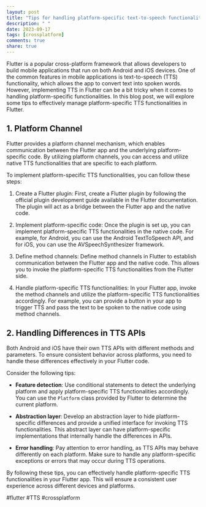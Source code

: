 ```yaml
---
layout: post
title: "Tips for handling platform-specific text-to-speech functionalities in Flutter."
description: " "
date: 2023-09-17
tags: [crossplatform]
comments: true
share: true
---
```


Flutter is a popular cross-platform framework that allows developers to build mobile applications that run on both Android and iOS devices. One of the common features in mobile applications is text-to-speech (TTS) functionality, which allows the app to convert text into spoken words. However, implementing TTS in Flutter can be a bit tricky when it comes to handling platform-specific functionalities. In this blog post, we will explore some tips to effectively manage platform-specific TTS functionalities in Flutter.

## 1. Platform Channel

Flutter provides a platform channel mechanism, which enables communication between the Flutter app and the underlying platform-specific code. By utilizing platform channels, you can access and utilize native TTS functionalities that are specific to each platform.

To implement platform-specific TTS functionalities, you can follow these steps:

1. Create a Flutter plugin: First, create a Flutter plugin by following the official plugin development guide available in the Flutter documentation. The plugin will act as a bridge between the Flutter app and the native code.

2. Implement platform-specific code: Once the plugin is set up, you can implement platform-specific TTS functionalities in the native code. For example, for Android, you can use the Android TextToSpeech API, and for iOS, you can use the AVSpeechSynthesizer framework.

3. Define method channels: Define method channels in Flutter to establish communication between the Flutter app and the native code. This allows you to invoke the platform-specific TTS functionalities from the Flutter side.

4. Handle platform-specific TTS functionalities: In your Flutter app, invoke the method channels and utilize the platform-specific TTS functionalities accordingly. For example, you can provide a button in your app to trigger TTS and pass the text to be spoken to the native code using method channels.

## 2. Handling Differences in TTS APIs

Both Android and iOS have their own TTS APIs with different methods and parameters. To ensure consistent behavior across platforms, you need to handle these differences effectively in your Flutter code.

Consider the following tips:

- **Feature detection**: Use conditional statements to detect the underlying platform and apply platform-specific TTS functionalities accordingly. You can use the `Platform` class provided by Flutter to determine the current platform.

- **Abstraction layer**: Develop an abstraction layer to hide platform-specific differences and provide a unified interface for invoking TTS functionalities. This abstract layer can have platform-specific implementations that internally handle the differences in APIs.

- **Error handling**: Pay attention to error handling, as TTS APIs may behave differently on each platform. Make sure to handle any platform-specific exceptions or errors that may occur during TTS operations.

By following these tips, you can effectively handle platform-specific TTS functionalities in your Flutter app. This will ensure a consistent user experience across different devices and platforms.

#flutter #TTS #crossplatform